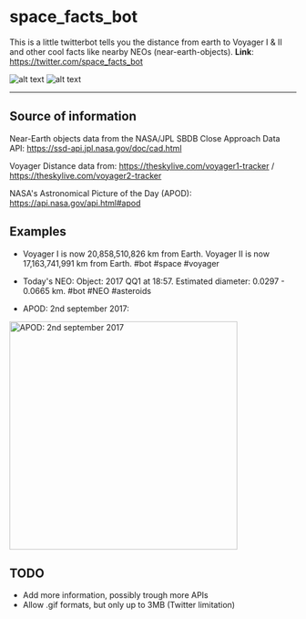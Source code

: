 # space_facts_bot
This is a little twitterbot tells you the distance from earth to Voyager I &amp; II and other cool facts like nearby NEOs (near-earth-objects).
**Link**: https://twitter.com/space_facts_bot

![alt text](https://img.shields.io/badge/status-in%20development-yellow.svg)
![alt text](https://img.shields.io/badge/license-MIT-blue.svg)

--- 

## Source of information
Near-Earth objects data from the NASA/JPL SBDB Close Approach Data API: https://ssd-api.jpl.nasa.gov/doc/cad.html

Voyager Distance data from: https://theskylive.com/voyager1-tracker / https://theskylive.com/voyager2-tracker

NASA's Astronomical Picture of the Day (APOD): https://api.nasa.gov/api.html#apod

## Examples

- Voyager I is now 20,858,510,826 km from Earth. Voyager II is now 17,163,741,991 km from Earth. #bot #space #voyager
- Today's NEO: Object: 2017 QQ1 at 18:57. Estimated diameter: 0.0297 - 0.0665 km. #bot #NEO #asteroids

- APOD: 2nd september 2017: 
<img src="https://apod.nasa.gov/apod/image/1709/voyager_modern_poster.jpg" alt="APOD: 2nd september 2017" height="400"/>

## TODO

- Add more information, possibly trough more APIs
- Allow .gif formats, but only up to 3MB (Twitter limitation)

